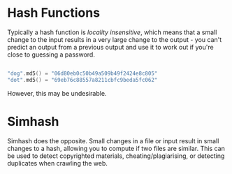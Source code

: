 # Hash Functions

Typically a hash function is _locality insensitive_, which means that a small change to the input results in a very large change to the output - you can't predict an output from a previous output and use it to work out if you're close to guessing a password.

```kotlin

"dog".md5() = "06d80eb0c50b49a509b49f2424e8c805"
"dot".md5() = "69eb76c88557a8211cbfc9beda5fc062"

```

However, this may be undesirable.

# Simhash
Simhash does the opposite. Small changes in a file or input result in small changes to a hash, allowing you to compute if two files are similar. This can be used to detect copyrighted materials, cheating/plagiarising, or detecting duplicates when crawling the web.